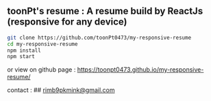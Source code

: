 ## toonPt's resume : A resume build by ReactJs (responsive for any device)

```sh
git clone https://github.com/toonPt0473/my-responsive-resume
cd my-responsive-resume
npm install
npm start
```
or view on github page : https://toonpt0473.github.io/my-responsive-resume/

contact : ## rimb9pkmink@gmail.com
